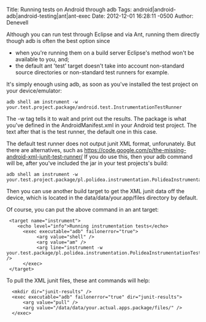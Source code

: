 Title: Running tests on Android through adb
Tags: android|android-adb|android-testing|ant|ant-exec
Date: 2012-12-01 16:28:11 -0500 
Author: Denevell


Although you can run test through Eclipse and via Ant, running them directly though adb is often the best option since 

* when you're running them on a build server Eclipse's method won't be available to you, and; 
* the default ant 'test' target doesn't take into account non-standard source directories or non-standard test runners for example.

It's simply enough using adb, as soon as you've installed the test project on your device/emulator:

    adb shell am instrument -w your.test.project.package/android.test.InstrumentationTestRunner

The -w tag tells it to wait and print out the results. The package is what you've defined in the AndroidManifest.xml in your Android test project. The text after that is the test runner, the default one in this case.

The default test runner does not output junit XML format, unforunately. But there are alternatives, such as https://code.google.com/p/the-missing-android-xml-junit-test-runner/  If you do use this, then your adb command will be, after you've included the jar in your test projects's build:

    adb shell am instrument -w your.test.project.package/pl.polidea.instrumentation.PolideaInstrumentationTestRunner

Then you can use another build target to get the XML junit data off the device, which is located in the data/data/your.app/files directory by default.

Of course, you can put the above command in an ant target:

     <target name="instrument">
        <echo level="info">Running instrumentation tests</echo>
          <exec executable="adb" failonerror="true">
               <arg value="shell" />
               <arg value="am" />
               <arg line="instrument -w your.test.package/pl.polidea.instrumentation.PolideaInstrumentationTestRunner" />
          </exec>
     </target>

To pull the XML junit files, these ant commands will help:

      <mkdir dir="junit-results" />
      <exec executable="adb" failonerror="true" dir="junit-results">
          <arg value="pull" />
          <arg value="/data/data/your.actual.apps.package/files/" />
      </exec>

